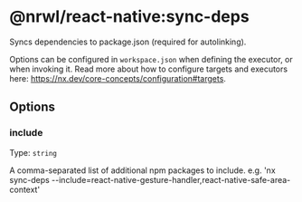 # @nrwl/react-native:sync-deps

Syncs dependencies to package.json (required for autolinking).

Options can be configured in `workspace.json` when defining the executor, or when invoking it. Read more about how to configure targets and executors here: https://nx.dev/core-concepts/configuration#targets.

## Options

### include

Type: `string`

A comma-separated list of additional npm packages to include. e.g. 'nx sync-deps --include=react-native-gesture-handler,react-native-safe-area-context'
